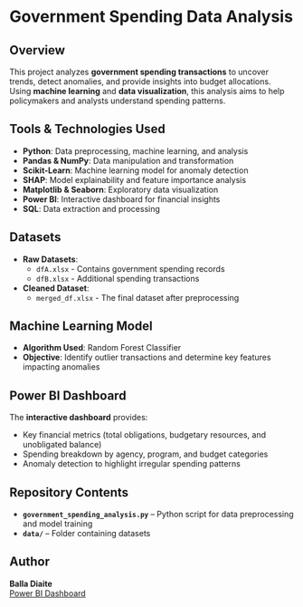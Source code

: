 # Government Spending Data Analysis

## Overview
This project analyzes **government spending transactions** to uncover trends, detect anomalies, and provide insights into budget allocations. Using **machine learning** and **data visualization**, this analysis aims to help policymakers and analysts understand spending patterns.

## Tools & Technologies Used
- **Python**: Data preprocessing, machine learning, and analysis
- **Pandas & NumPy**: Data manipulation and transformation
- **Scikit-Learn**: Machine learning model for anomaly detection
- **SHAP**: Model explainability and feature importance analysis
- **Matplotlib & Seaborn**: Exploratory data visualization
- **Power BI**: Interactive dashboard for financial insights
- **SQL**: Data extraction and processing

## Datasets
- **Raw Datasets**:  
  - `dfA.xlsx` - Contains government spending records  
  - `dfB.xlsx` - Additional spending transactions  
- **Cleaned Dataset**:  
  - `merged_df.xlsx` - The final dataset after preprocessing

## Machine Learning Model
- **Algorithm Used**: Random Forest Classifier
- **Objective**: Identify outlier transactions and determine key features impacting anomalies

## Power BI Dashboard
The **interactive dashboard** provides:
- Key financial metrics (total obligations, budgetary resources, and unobligated balance)
- Spending breakdown by agency, program, and budget categories
- Anomaly detection to highlight irregular spending patterns

## Repository Contents
- **`government_spending_analysis.py`** – Python script for data preprocessing and model training
- **`data/`** – Folder containing datasets

## Author
**Balla Diaite**  
[Power BI Dashboard](https://app.powerbi.com/groups/me/reports/353aaea2-288a-4a12-a846-71b48bdb8904/4f73d7e235ed83523939?experience=power-bi)
